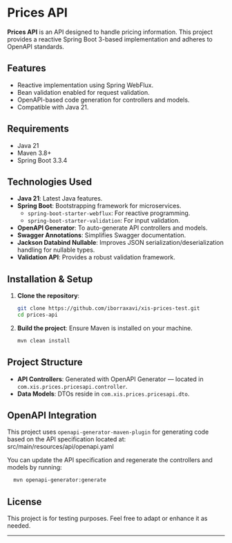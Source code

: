 # Prices API

**Prices API** is an API designed to handle pricing information. This project provides a reactive Spring Boot 3-based implementation and adheres to OpenAPI standards.

## Features
- Reactive implementation using Spring WebFlux.
- Bean validation enabled for request validation.
- OpenAPI-based code generation for controllers and models.
- Compatible with Java 21.

## Requirements
- Java 21
- Maven 3.8+
- Spring Boot 3.3.4

## Technologies Used
- **Java 21**: Latest Java features.
- **Spring Boot**: Bootstrapping framework for microservices.
    - `spring-boot-starter-webflux`: For reactive programming.
    - `spring-boot-starter-validation`: For input validation.
- **OpenAPI Generator**: To auto-generate API controllers and models.
- **Swagger Annotations**: Simplifies Swagger documentation.
- **Jackson Databind Nullable**: Improves JSON serialization/deserialization handling for nullable types.
- **Validation API**: Provides a robust validation framework.

## Installation & Setup

1. **Clone the repository**:

   ```bash
   git clone https://github.com/iborraxavi/xis-prices-test.git
   cd prices-api
   ```

2. **Build the project**:
   Ensure Maven is installed on your machine.

   ```bash
   mvn clean install
   ```

## Project Structure
- **API Controllers**: Generated with OpenAPI Generator — located in `com.xis.prices.pricesapi.controller`.
- **Data Models**: DTOs reside in `com.xis.prices.pricesapi.dto`.

## OpenAPI Integration
This project uses `openapi-generator-maven-plugin` for generating code based on the API specification located at: src/main/resources/api/openapi.yaml

You can update the API specification and regenerate the controllers and models by running:

```bash
  mvn openapi-generator:generate
```

## License
This project is for testing purposes. Feel free to adapt or enhance it as needed.

---

